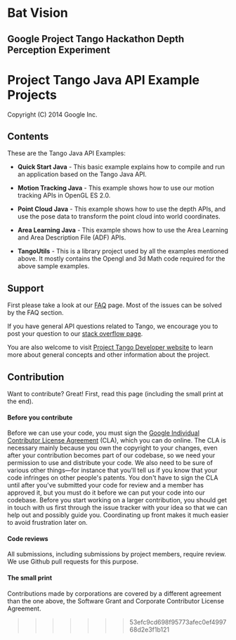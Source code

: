 # Bat Vision

## Google Project Tango Hackathon Depth Perception Experiment

Project Tango Java API Example Projects
===========================================
Copyright (C) 2014 Google Inc.

<h2>Contents</h2>

These are the Tango Java API Examples:
* **Quick Start Java** - This basic example explains how to compile and run an application based on the Tango Java API.

* **Motion Tracking Java** - This example shows how to use our motion tracking APIs in OpenGL ES 2.0.

* **Point Cloud Java** - This example shows how to use the depth APIs, and use the pose data to transform the point cloud into world coordinates.

* **Area Learning Java** - This example shows how to use the Area Learning and Area Description File (ADF) APIs. 

* **TangoUtils** - This is a library project used by all the examples mentioned above. It mostly contains the Opengl and 3d Math code required for the above sample examples.

<h2>Support</h2>

First please take a look at our [FAQ](http://stackoverflow.com/questions/tagged/google-project-tango?sort=faq&amp;pagesize=50) page. Most of the issues can be solved by the FAQ section.

If you have general API questions related to Tango, we encourage you to post your question to our [stack overflow page](http://stackoverflow.com/questions/tagged/google-project-tango).

You are also welcome to visit [Project Tango Developer website](https://developers.google.com/project-tango/) to learn more about general concepts and other information about the project.

<h2>Contribution</h2>

Want to contribute? Great! First, read this page (including the small print at the end).

#### Before you contribute
Before we can use your code, you must sign the
[Google Individual Contributor License Agreement](https://developers.google.com/open-source/cla/individual?csw=1)
(CLA), which you can do online. The CLA is necessary mainly because you own the
copyright to your changes, even after your contribution becomes part of our
codebase, so we need your permission to use and distribute your code. We also
need to be sure of various other things—for instance that you'll tell us if you
know that your code infringes on other people's patents. You don't have to sign
the CLA until after you've submitted your code for review and a member has
approved it, but you must do it before we can put your code into our codebase.
Before you start working on a larger contribution, you should get in touch with
us first through the issue tracker with your idea so that we can help out and
possibly guide you. Coordinating up front makes it much easier to avoid
frustration later on.

#### Code reviews
All submissions, including submissions by project members, require review. We
use Github pull requests for this purpose.

#### The small print
Contributions made by corporations are covered by a different agreement than
the one above, the Software Grant and Corporate Contributor License Agreement.
>>>>>>> 53efc9cd698f95773afec0ef499768d2e3f1b121
